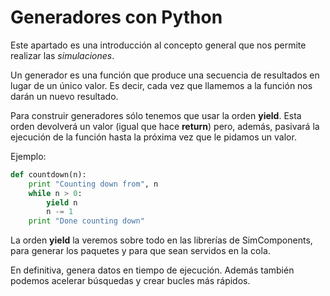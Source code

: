 # Generadores con Python

Este apartado es una introducción al concepto general que nos permite realizar las *simulaciones*. 

Un generador es una función que produce una secuencia de resultados en lugar de un único valor.
Es decir, cada vez que llamemos a la función nos darán un nuevo resultado. 

Para construir generadores sólo tenemos que usar la orden **yield**. Esta orden devolverá un valor (igual que hace **return**) pero, además, pasivará la ejecución de la función hasta la próxima vez que le pidamos un valor.

Ejemplo:
```python
def countdown(n):
    print "Counting down from", n
    while n > 0:
        yield n
        n -= 1
    print "Done counting down"
```


La orden **yield** la veremos sobre todo en las librerías de SimComponents, para generar los paquetes y para que sean servidos en la cola.

En definitiva,  genera  datos en tiempo de ejecución. Además también podemos acelerar búsquedas y crear bucles más rápidos. 
<!--stackedit_data:
eyJoaXN0b3J5IjpbLTEzODY2NDExNjQsLTEzNzQ4MjAzLDE4Nz
c4Njk4OTcsMTM5NTIwMjEwOSwtMzEyODkzOTddfQ==
-->